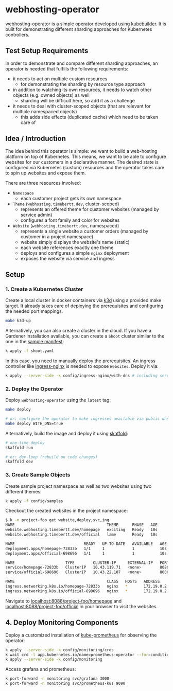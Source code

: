 # webhosting-operator

webhosting-operator is a simple operator developed using [kubebuilder](https://github.com/kubernetes-sigs/kubebuilder).
It is built for demonstrating different sharding approaches for Kubernetes controllers.

## Test Setup Requirements

In order to demonstrate and compare different sharding approaches, an operator is needed that fulfills the following requirements:

- it needs to act on multiple custom resources
  - for demonstrating the sharding by resource type approach
- in addition to watching its own resources, it needs to watch other objects (e.g. owned objects) as well
  - sharding will be difficult here, so add it as a challenge
- it needs to deal with cluster-scoped objects (that are relevant for multiple namespaced objects)
  - this adds side effects (duplicated cache) which need to be taken care of

## Idea / Introduction

The idea behind this operator is simple: we want to build a web-hosting platform on top of Kubernetes.
This means, we want to be able to configure websites for our customers in a declarative manner.
The desired state is configured via Kubernetes (custom) resources and the operator takes care to spin up websites and expose them.

There are three resources involved:

- `Namespace`
  - each customer project gets its own namespace
- `Theme` (`webhosting.timebertt.dev`, cluster-scoped)
  - represents an offered theme for customer websites (managed by service admin)
  - configures a font family and color for websites
- `Website` (`webhosting.timebertt.dev`, namespaced)
  - represents a single website a customer orders (managed by customer in a project namespace)
  - website simply displays the website's name (static)
  - each website references exactly one theme
  - deploys and configures a simple `nginx` deployment
  - exposes the website via service and ingress

## Setup

### 1. Create a Kubernetes Cluster

Create a local cluster in docker containers via [k3d](https://k3d.io/) using a provided make target.
It already takes care of deploying the prerequisites and configuring the needed port mappings.

```bash
make k3d-up
```

Alternatively, you can also create a cluster in the cloud. If you have a Gardener installation available, you can create a `Shoot` cluster similar to the one in the [sample manifest](./shoot.yaml):

```bash
k apply -f shoot.yaml
```

In this case, you need to manually deploy the prerequisites.
An ingress controller like [ingress-nginx](https://github.com/kubernetes/ingress-nginx/) is needed to expose `Websites`. Deploy it via:

```bash
k apply --server-side -k config/ingress-nginx/with-dns # including service annotations for public dns
```

### 2. Deploy the Operator

Deploy `webhosting-operator` using the `latest` tag:

```bash
make deploy

# or: configure the operator to make ingresses available via public dns 
make deploy WITH_DNS=true
```

Alternatively, build the image and deploy it using [skaffold](https://skaffold.dev/):

```bash
# one-time deploy
skaffold run

# or: dev-loop (rebuild on code changes)
skaffold dev
```

### 3. Create Sample Objects

Create sample project namespace as well as two websites using two different themes:

```bash
k apply -f config/samples
```

Checkout the created websites in the project namespace:

```bash
$ k -n project-foo get website,deploy,svc,ing
NAME                                        THEME      PHASE   AGE
website.webhosting.timebertt.dev/homepage   exciting   Ready   10s
website.webhosting.timebertt.dev/official   lame       Ready   10s

NAME                              READY   UP-TO-DATE   AVAILABLE   AGE
deployment.apps/homepage-72833b   1/1     1            1           10s
deployment.apps/official-698696   1/1     1            1           10s

NAME                      TYPE        CLUSTER-IP     EXTERNAL-IP   PORT(S)    AGE
service/homepage-72833b   ClusterIP   10.43.119.71   <none>        8080/TCP   10s
service/official-698696   ClusterIP   10.43.22.107   <none>        8080/TCP   10s

NAME                                        CLASS   HOSTS   ADDRESS      PORTS   AGE
ingress.networking.k8s.io/homepage-72833b   nginx   *       172.19.0.2   80      10s
ingress.networking.k8s.io/official-698696   nginx   *       172.19.0.2   80      10s
```

Navigate to [localhost:8088/project-foo/homepage](http://localhost:8088/project-foo/homepage) and [localhost:8088/project-foo/official](http://localhost:8088/project-foo/official) in your browser to visit the websites.

## 4. Deploy Monitoring Components

Deploy a customized installation of [kube-prometheus](https://github.com/prometheus-operator/kube-prometheus) for observing the operator:

```bash
k apply --server-side -k config/monitoring/crds
k wait crd -l app.kubernetes.io/name=prometheus-operator --for=condition=NamesAccepted --for=condition=Established
k apply --server-side -k config/monitoring
```

Access grafana and prometheus:
```bash
k port-forward -n monitoring svc/grafana 3000
k port-forward -n monitoring svc/prometheus-k8s 9090
```
